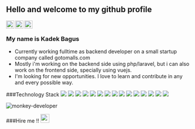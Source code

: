 
## Hello and welcome to my github profile
<a href="https://twitter.com/kadekbagus">
  <img align="left" alt="Kadek's Twitter" width="22px" src="https://cdn.jsdelivr.net/npm/simple-icons@v3/icons/twitter.svg" />
</a>
<a href="https://www.linkedin.com/in/kadek-bagus-20341622b/">
  <img align="left" alt="Kadek's Linkdein" width="22px" src="https://cdn.jsdelivr.net/npm/simple-icons@v3/icons/linkedin.svg" />
</a>
<a href="https://github.com/kadekbagus">
  <img align="left" alt="Kadek's Github" width="22px" src="https://cdn.jsdelivr.net/npm/simple-icons@v3/icons/github.svg" />
</a>

<br />

### My name is Kadek Bagus
- Currently working fulltime as backend developer on a small startup company called gotomalls.com
- Mostly i'm working on the backend side using php/laravel, but i can also work on the frontend side, specially using vuejs.
- I'm looking for new opportunities. I love to learn and contribute in any and every possible way.

###Technology Stack
<img src="https://img.shields.io/badge/-PHP-blueviolet?style=flat&logo=php&logoColor=ffffff">
<img src="https://img.shields.io/badge/-Laravel-pink?style=flat&logo=laravel&logoColor=00000">
<img src="https://img.shields.io/badge/-MySQL-blue?style=flat&logo=mysql&logoColor=ffffff">
<img src="https://img.shields.io/badge/-MongoDB-4DB33D?style=flat&logo=mongodb&logoColor=FFFFFF">
<img src="https://img.shields.io/badge/-JavaScript-eed718?style=flat&logo=javascript&logoColor=ffffff">
<img src="https://img.shields.io/badge/-Vue.js-success?style=flat&logo=vue.js&logoColor=ffffff">
<img src="https://img.shields.io/badge/-Tailwind-blue?style=flat&logo=tailwindcss&logoColor=ffffff">
<img src="https://img.shields.io/badge/-Python-green?style=flat&logo=python&logoColor=ffffff">
<img src = "https://img.shields.io/badge/-HTML5-E34F26?style=flat&logo=html5&logoColor=white"> <img src = "https://img.shields.io/badge/-CSS3-1572B6?style=flat&logo=css3&logoColor=white">
<img src="http://img.shields.io/badge/-Git-F1502F?style=flat&logo=git&logoColor=FFFFFF">
<img src="http://img.shields.io/badge/-Github-000000?style=flat&logo=github&logoColor=FFFFFF">
<img src="http://img.shields.io/badge/-VS%20Code-007ACC?style=flat&logo=visual%20studio%20code&logoColor=white">
<img src="https://img.shields.io/badge/-Linux-black?style=flat&logo=linux&logoColor=ffffff">
<img src="https://img.shields.io/badge/-Docker-informational?style=flat&logo=docker&logoColor=ffffff">


![monkey-developer](https://user-images.githubusercontent.com/9412349/153735417-81f14075-0b60-49e1-88eb-90019dbe03d2.gif)


###Hire me !!
[<img src="https://user-images.githubusercontent.com/9412349/154454493-091af1a7-b394-4f23-9a5e-ae8c01f52e89.jpeg" alt="gmail logo" width="24">](kadekdarma90@gmail.com)


	



<!---
kadekbagus/kadekbagus is a ✨ special ✨ repository because its `README.md` (this file) appears on your GitHub profile.
You can click the Preview link to take a look at your changes.
--->

